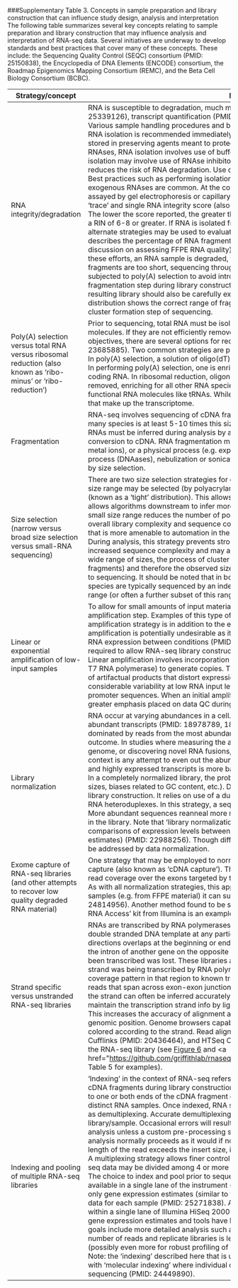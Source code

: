 ###Supplementary Table 3.  Concepts in sample preparation and library construction that can influence study design, analysis and interpretation
The following table summarizes several key concepts relating to sample preparation and library construction that may influence analysis and interpretation of RNA-seq data.  Several initiatives are underway to develop standards and best practices that cover many of these concepts.  These include: the Sequencing Quality Control (SEQC) consortium (PMID: 25150838), the Encyclopedia of DNA Elements (ENCODE) consortium, the Roadmap Epigenomics Mapping Consortium (REMC), and the Beta Cell Biology Consortium (BCBC).

| Strategy/concept         | Relevance to RNA-seq analysis and data interpretation |
|--------------------------|-------------------------------------------------------|
| RNA integrity/degradation | RNA is susceptible to degradation, much more so than DNA.  RNA degradation can significantly impact library complexity, alignment (PMID: 25339126), transcript quantification (PMID: 24885439) and other RNA-seq applications.  Degradation happens by various mechanisms.  Various sample handling procedures and best practices are commonly employed to maintain intact RNA molecules in solution.  For example, RNA isolation is recommended immediately upon obtaining cells.  In cases where immediate RNA isolation is not possible, tissues may be stored in preserving agents meant to protect RNA until isolation is possible (e.g. ‘RNAlater’).  To prevent the degrading activity of endogenous RNAses, RNA isolation involves use of buffers that inhibit the activity of these enzymes.  In addition to buffer conditions (e.g. pH), RNA isolation may involve use of RNAse inhibitors.  Similarly, immediate precipitation and removal of protein (especially RNAses) from the sample reduces the risk of RNA degradation.  Use of buffers containing chelating agents inhibits hydrolysis of RNA that can lead to strand cleavage.  Best practices such as performing isolation at low temperatures (e.g. on ice) as well as maintaining clean conditions to prevent introduction of exogenous RNAses are common.  At the completion of RNA isolation and prior to sequencing library construction, RNA quality is routinely assayed by gel electrophoresis or capillary electrophoresis, such as the Agilent 2100 bioanalyzer that provides a qualitatively interpretable ‘trace’ and single RNA integrity score (also known as a RIN number). RIN scores vary from 0 to 10.  A max score of 10 indicates intact RNA.  The lower the score reported, the greater the level of degradation. Many researchers require that RNA isolated from fresh frozen material have a RIN of 6-8 or greater. If RNA is isolated from FFPE archival samples, the RIN will usually be much lower than this. For FFPE materials, alternate strategies may be used to evaluate RNA quality. For example, some researchers choose a ‘DV200’ cutoff. The DV200 metric describes the percentage of RNA fragments greater than 200 bp in length (refer to this TechNote on TruSeq RNA Access for a more detailed discussion on assessing FFPE RNA quality). Once isolated, RNA is typically stored at -80℃ to inhibit degradation over time. If despite all of these efforts, an RNA sample is degraded, this may result in small fragmented RNA and an RNA-seq library with short insert sizes. If fragments are too short, sequencing through the insert may result in a high rate of adapter sequencing. Degraded RNA samples should not be subjected to poly(A) selection to avoid introducing 3’ end bias (PMID: 25339126). If an RNA sample is sufficiently degraded, the fragmentation step during library construction may also be skipped. When creating libraries from heavily degraded material, the quality of the resulting library should also be carefully examined. For example, by requiring a minimum concentration (e.g., 5 ng/ul) and that the insert size distribution shows the correct range of fragment sizes. Libraries made from heavily degraded RNA may require extra optimization during the cluster formation step of sequencing. |
| Poly(A) selection versus total RNA versus ribosomal reduction (also known as ‘ribo-minus’ or ‘ribo-reduction’) | Prior to sequencing, total RNA must be isolated. Total RNA is dominated by ribosomal RNA (rRNA) sequences, comprising 95-98% of RNA molecules.  If they are not efficiently removed prior to sequencing, rRNA reads will dominate the data output.  Depending on experimental objectives, there are several options for reducing the proportion of rRNAs to allow sequencing of the rest of the transcriptome (PMID: 23685885).  Two common strategies are poly(A) selection and ribo-reduction.  Each has advantages and disadvantages (PMID: 24888378).  In poly(A) selection, a solution of oligo(dT) probes is used to capture the poly(A) tail at the 3’ end of mature, processed mRNA. <br> In performing poly(A) selection, one is enriching for mature mRNA molecules, leaving behind the pre-processed mRNA as well as other non-coding RNA.  In ribosomal reduction, oligonucleotides homologous to the ribosomal RNAs are used to capture ribosomal RNA that are then removed, enriching for all other RNA species.  This procedure will yield sequence reads for non-coding RNA, pre-processed RNA, and other functional RNA molecules like tRNAs. While this data tends to be noisier, it also gives a more broad representation of the transcript classes that make up the transcriptome. |
| Fragmentation | RNA-seq involves sequencing of cDNA fragments that are usually ~250-450 nucleotides long.  The average length of RNA molecules in many species is at least 5-10 times this size.  Large RNAs must therefore be fragmented prior to sequencing and the full length structure of RNAs must be inferred during analysis by assembly of overlapping sequences.  Fragmentation is performed directly on the RNA or after conversion to cDNA.  RNA fragmentation may be achieved by an enzymatic process (e.g. RNAases), a chemical process (e.g. exposure to metal ions), or a physical process (e.g. exposure to heat or shearing by sonication).  cDNA fragmentation may similarly involve an enzymatic process (DNAases), nebulization or sonication.  To obtain a distribution of fragments in a specific size range, fragmentation is often followed by size selection. |
| Size selection (narrow versus broad size selection versus small-RNA sequencing) | There are two size selection strategies for obtaining cDNA fragments of a size range suitable for RNA sequencing.  In the first strategy, a tight size range may be selected (by polyacrylamide gel electrophoresis ‘PAGE’ for example) to produce a distribution with a small variance in size (known as a ‘tight’ distribution).  This allows for efficient cluster formation on a flow cell, leading to a higher data yield from each run.  It also allows algorithms downstream to infer more about the structure of RNAs based on any observed deviation from the expected insert size.  A small size range reduces the number of possible unique fragments that can be generated from each RNA species and therefore could reduce overall library complexity and sequence content.  In the second strategy, only small RNA species are removed using a simple column clean up that is more amenable to automation in the lab (PMID: 22973283).  This leaves a much broader distribution with a long ‘tail’ of larger RNAs.  During analysis, this strategy prevents strong inferences based on calculated insert sizes but the wider diversity of fragments may provide increased sequence complexity and may allow mapping in certain ambiguous regions that might otherwise be difficult to align to.  Despite a wide range of sizes, the process of cluster formation and sequencing may be biased towards certain sizes fragments (likely smaller fragments) and therefore the observed size distribution in sequence reads may be shifted relative to estimates of fragment size obtained prior to sequencing.  It should be noted that in both the strategies described above, very small RNAs such as miRNAs are lost.  These small RNA species are typically sequenced by an independent small RNA sequencing strategy that specifically targets RNA species in the ~20-150 bp range (or often a further subset of this range). |
| Linear or exponential amplification of low-input samples | To allow for small amounts of input material, certain RNA-seq library construction strategies incorporate an up front linear or exponential amplification step.  Examples of this type of strategy include: ‘Smart-seq’, ‘DP-seq’ and ‘CEL-seq’ (PMID: 23685885).  The initial amplification strategy is in addition to the exponential PCR amplification that is a routine part of sequence library construction.  Any amplification is potentially undesirable as it introduces biases that may mask subtle or even moderate biologically significant differences in RNA expression between conditions (PMID: 24419370).  However, in the case of extremely low input, some amount of amplification may be required to allow RNA-seq library construction. <br> Linear amplification involves incorporation of an additional adapter sequence containing a promoter sequence that allows a polymerase (often T7 RNA polymerase) to generate copies.  The high binding affinity of this enzyme for its promoter sequence is meant to minimize generation of artifactual products that distort expression measurements during analysis; however, this approach has been found to introduce considerable variability at low RNA input levels (PMID: 24419370).  During analysis, an additional trimming step is required to remove these promoter sequences.  When an initial amplification step is required, additional technical and biological replicates should be considered and greater emphasis placed on data QC during analysis. |
| Library normalization | RNA occur at varying abundances in a cell. These abundances can vary as much as 105-107, orders of magnitude from the rarest to most abundant transcripts (PMID: 18978789, 18978772).  Since RNA-seq works by random sampling, a typical RNA-seq library is often dominated by reads from the most abundantly expressed genes.  With respect to gene expression studies, this is arguably the correct outcome.  In studies where measuring the abundance is not as critical as resolving the structures of RNA transcripts, annotating a new genome, or discovering novel RNA fusions, it may be desirable to normalize the library prior to sequencing.  Library normalization in this context is any attempt to even out the abundance of transcripts such that the probability of obtaining reads from lowly expressed transcripts and highly expressed transcripts is more balanced. Several RNA-seq library normalization strategies have been proposed (PMID: 22988256).  In a completely normalized library, the probability of obtaining reads from all expressed loci would be equal (after correcting for their varying sizes, biases related to GC content, etc.).  Duplex-specific normalization (DSN) is one example of a normalization strategy used in RNA-seq library construction.  It relies on use of a duplex-specific thermostable nuclease enzyme that preferentially cleaves DNA duplexes and DNA-RNA heteroduplexes.  In this strategy, a sequencing fragment library is denatured and partially reannealed before addition of this enzyme.  More abundant sequences reanneal more rapidly, and therefore are more heavily degraded by the enzyme, reducing their relative abundance in the library.  Note that ‘library normalization’ described here should not be confused with ‘data normalization’ that seeks to enable accurate comparisons of expression levels between and within samples by adjusting for systematic biases in the data (i.e. adjusting expression estimates) (PMID: 22988256).  Though differences in library normalization efficiency between libraries could be one source of bias that might be addressed by data normalization. |
| Exome capture of RNA-seq libraries (and other attempts to recover low quality degraded RNA material) | One strategy that may be employed to normalize or ‘rescue’ RNA-seq libraries created from degraded RNA input is to subject them to exome capture (also known as ‘cDNA capture’).  This approach improves the relative representation of lowly expressed transcripts and concentrates read coverage over the exons targeted by the capture array while reducing the proportion of reads aligning to intronic and intergenic regions.  As with all normalization strategies, this approach could reduce the accuracy of expression estimates.  On the other hand, for highly degraded samples (e.g. from FFPE material) it can substantially increase the quality of transcript assemblies compared to uncaptured data (PMID: 24814956).  Another method found to be suitable for highly degraded FFPE material is the ‘RNase H’ method (PMID: 23685885).  The ‘TruSeq RNA Access’ kit from Illumina is an example of a commercially available kit that implements the cDNA capture concept. |
| Strand specific versus unstranded RNA-seq libraries | RNAs are transcribed by RNA polymerases in a 5’ to 3’ direction.  For the most part, transcription occurs using only a single strand of the double stranded DNA template at any particular locus.  However, there are significant portions of the genome where transcription in opposite directions overlaps at the beginning or ends of some genes.  Furthermore, transcription of certain genes (e.g. miRNAs) may occur from within the intron of another gene on the opposite strand.  In many early RNA-seq library construction strategies, knowledge of which strand had been transcribed was lost.  These libraries are referred to as ‘un-stranded’ libraries.  In these libraries we can not definitively know which strand was being transcribed by RNA polymerase from the genomic DNA template.  However, by comparing the position of a read and coverage pattern in that region to known transcript annotations we can often infer the likely direction/strand of transcription.  Furthermore, for reads that span across exon-exon junctions, we can compare the observed splice site sequences to that expected for canonical splicing and the strand can often be inferred accurately for these junction spanning reads.  Strand specific RNA-seq libraries have the advantage that they maintain the transcription strand info by ligating different RNA adapters on the 5’ and 3’ ends of each RNA molecule prior to cDNA synthesis.  This increases the accuracy of alignment and allows us to independently measure transcription occurring on opposite strands at the same genomic position.  Genome browsers capable of visualizing RNA-seq alignments (such as IGV) will often have a setting that allows reads to be colored according to the strand.  Read aligners (such as TopHat (PMID: 19289445, 23618408)) and expression estimating tools (such as Cufflinks (PMID: 20436464), and HTSeq Count (PMID: 25260700)) also have parameters that need to be set to indicate the strandedness of the RNA-seq library (see <a href="https://github.com/griffithlab/rnaseq_tutorial/blob/master/manuscript/figures/Figure6.pdf">Figure 6</a> and <a href="https://github.com/griffithlab/rnaseq_tutorial/blob/master/manuscript/supplementary_tables/supplementary_table_5.md"Supplementary Table 5</a> for examples). |
| Indexing and pooling of multiple RNA-seq libraries | ‘Indexing’ in the context of RNA-seq refers to the optional use of a short linker sequence, often a hexamer (or octamer), that is added to the cDNA fragments during library construction prior to sequencing.  The index sequence is also known as a ‘barcode’.  The index may be added to one or both ends of the cDNA fragment during RNA-seq library construction.  Typically a unique index corresponds to each of several distinct RNA samples.  Once indexed, RNA samples can be mixed, sequenced as a pool and separated during the analysis by a process known as demultiplexing.  Accurate demultiplexing relies on exact or near exact matching of the observed index sequence to that expected for each library/sample.  Occasional errors will result in some sequences that can not be demultiplexed and these reads are effectively lost to the analysis unless a custom pre-processing strategy is employed.  Once data has been demultiplexed, the index sequence is removed and analysis normally proceeds as it would if no indexing was performed.  However, in some cases where short fragments are sequenced and the length of the read exceeds the insert size, it may be possible for index sequences to wind up in the final read sequence. <br>A multiplexing strategy allows finer control over the amount of data produced for each RNA-seq library.  For example, a single lane of RNA-seq data may be divided among 4 or more RNA-seq libraries.  With current Illumina protocols, up to 96 samples can be indexed and pooled.  The choice to index and pool prior to sequencing is generally driven by the desire to sequence several samples at a depth lower than what is available in a single lane of the instrument (the basic unit of data production).  A good rule of thumb for RNA-seq analysis is that if you want only gene expression estimates (similar to what you would get from a microarray experiment) you will want at least ~30-50 million reads of data for each sample (PMID: 25271838).  At current data production levels this means that 4-6 samples may be indexed and sequenced within a single lane of Illumina HiSeq 2000 (or equivalent).  The sequencing depth, number, and type of replicates are critical to differential gene expression estimates and tools have been created to help design RNA-seq experiments (PMID: 25271838, 23314327).  If analysis goals include more detailed analysis such as transcriptome assembly, alternative splicing analysis and single nucleotide variant profiling, the number of reads and replicate libraries is less well understood.  Based on our own data, we recommend up to ~250 million reads per sample (possibly even more for robust profiling of lowly expressed transcripts). <br>Note: the ‘indexing’ described here that is used to allow concurrent sequencing of multiple samples in a single lane should not be confused with ‘molecular indexing’ where individual cDNA fragments are labeled to allow each molecule to be tracked from the original sample through sequencing (PMID: 24449890). |




